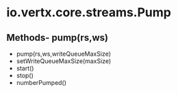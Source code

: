 # io.vertx.core.streams.Pump
## Methods- pump(rs,ws)
- pump(rs,ws,writeQueueMaxSize)
- setWriteQueueMaxSize(maxSize)
- start()
- stop()
- numberPumped()
